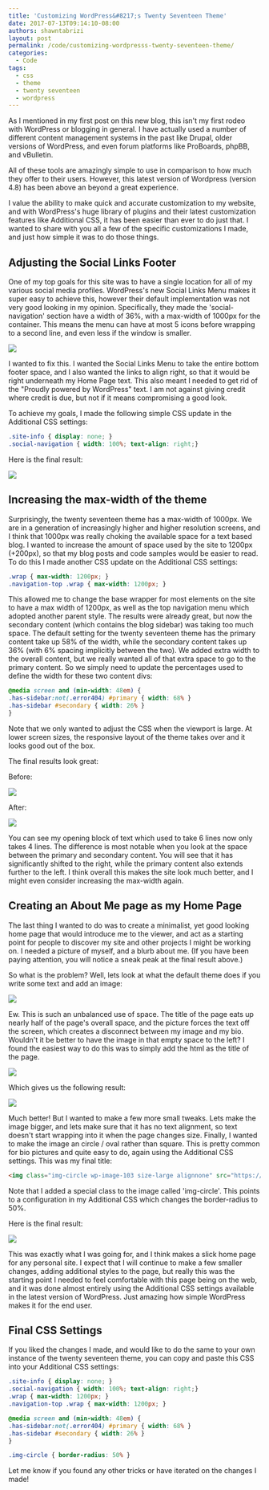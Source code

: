 ```yaml
---
title: 'Customizing WordPress&#8217;s Twenty Seventeen Theme'
date: 2017-07-13T09:14:10-08:00
authors: shawntabrizi
layout: post
permalink: /code/customizing-wordpresss-twenty-seventeen-theme/
categories:
  - Code
tags:
  - css
  - theme
  - twenty seventeen
  - wordpress
---
```


As I mentioned in my first post on this new blog, this isn't my first rodeo with WordPress or blogging in general. I have actually used a number of different content management systems in the past like Drupal, older versions of WordPress, and even forum platforms like ProBoards, phpBB, and vBulletin.

All of these tools are amazingly simple to use in comparison to how much they offer to their users. However, this latest version of Wordpress (version 4.8) has been above an beyond a great experience.

I value the ability to make quick and accurate customization to my website, and with WordPress's huge library of plugins and their latest customization features like Additional CSS, it has been easier than ever to do just that. I wanted to share with you all a few of the specific customizations I made, and just how simple it was to do those things.

## Adjusting the Social Links Footer

One of my top goals for this site was to have a single location for all of my various social media profiles. WordPress's new Social Links Menu makes it super easy to achieve this, however their default implementation was not very good looking in my opinion. Specifically, they made the 'social-navigation' section have a width of 36%, with a max-width of 1000px for the container. This means the menu can have at most 5 icons before wrapping to a second line, and even less if the window is smaller.

![](/assets/images/img_59672cc771bb5.png)

I wanted to fix this. I wanted the Social Links Menu to take the entire bottom footer space, and I also wanted the links to align right, so that it would be right underneath my Home Page text. This also meant I needed to get rid of the "Proudly powered by WordPress" text. I am not against giving credit where credit is due, but not if it means compromising a good look.

To achieve my goals, I made the following simple CSS update in the Additional CSS settings:

```css
.site-info { display: none; }
.social-navigation { width: 100%; text-align: right;}
```

Here is the final result:

![](/assets/images/img_59672e036f9d9.png)

## Increasing the max-width of the theme

Surprisingly, the twenty seventeen theme has a max-width of 1000px. We are in a generation of increasingly higher and higher resolution screens, and I think that 1000px was really choking the available space for a text based blog. I wanted to increase the amount of space used by the site to 1200px (+200px), so that my blog posts and code samples would be easier to read. To do this I made another CSS update on the Additional CSS settings:

```css
.wrap { max-width: 1200px; }
.navigation-top .wrap { max-width: 1200px; }
```

This allowed me to change the base wrapper for most elements on the site to have a max width of 1200px, as well as the top navigation menu which adopted another parent style. The results were already great, but now the secondary content (which contains the blog sidebar) was taking too much space. The default setting for the twenty seventeen theme has the primary content take up 58% of the width, while the secondary content takes up 36% (with 6% spacing implicitly between the two). We added extra width to the overall content, but we really wanted all of that extra space to go to the primary content. So we simply need to update the percentages used to define the width for these two content divs:

```css
@media screen and (min-width: 48em) {
.has-sidebar:not(.error404) #primary { width: 68% }
.has-sidebar #secondary { width: 26% }
}
```

Note that we only wanted to adjust the CSS when the viewport is large. At lower screen sizes, the responsive layout of the theme takes over and it looks good out of the box.

The final results look great:

Before:

![](/assets/images/img_5967329b806b6.png)

After:

![](/assets/images/img_596731d138858.png)

You can see my opening block of text which used to take 6 lines now only takes 4 lines. The difference is most notable when you look at the space between the primary and secondary content. You will see that it has significantly shifted to the right, while the primary content also extends further to the left. I think overall this makes the site look much better, and I might even consider increasing the max-width again.

## Creating an About Me page as my Home Page

The last thing I wanted to do was to create a minimalist, yet good looking home page that would introduce me to the viewer, and act as a starting point for people to discover my site and other projects I might be working on. I needed a picture of myself, and a blurb about me. (If you have been paying attention, you will notice a sneak peak at the final result above.)

So what is the problem? Well, lets look at what the default theme does if you write some text and add an image:

![](/assets/images/img_596735c8542b0.png)

Ew. This is such an unbalanced use of space. The title of the page eats up nearly half of the page's overall space, and the picture forces the text off the screen, which creates a disconnect between my image and my bio. Wouldn't it be better to have the image in that empty space to the left? I found the easiest way to do this was to simply add the  html as the title of the page.

![](/assets/images/img_596736809faf0.png)

Which gives us the following result:

![](/assets/images/img_596736a48bb9f.png)

Much better! But I wanted to make a few more small tweaks. Lets make the image bigger, and lets make sure that it has no text alignment, so text doesn't start wrapping into it when the page changes size. Finally, I wanted to make the image an circle / oval rather than square. This is pretty common for bio pictures and quite easy to do, again using the Additional CSS settings. This was my final title:

```html
<img class="img-circle wp-image-103 size-large alignnone" src="https://shawntabrizi.com/wordpress/wp-content/uploads/2017/07/19453121_1568143886560829_337872348308545095_o-927x1024.jpg" alt="" width="525" height="580" />
```

Note that I added a special class to the image called 'img-circle'. This points to a configuration in my Additional CSS which changes the border-radius to 50%.

Here is the final result:

![](/assets/images/img_5967381f5095a.png)

This was exactly what I was going for, and I think makes a slick home page for any personal site. I expect that I will continue to make a few smaller changes, adding additional styles to the page, but really this was the starting point I needed to feel comfortable with this page being on the web, and it was done almost entirely using the Additional CSS settings available in the latest version of WordPress. Just amazing how simple WordPress makes it for the end user.

## Final CSS Settings

If you liked the changes I made, and would like to do the same to your own instance of the twenty seventeen theme, you can copy and paste this CSS into your Additional CSS settings:

```css
.site-info { display: none; }
.social-navigation { width: 100%; text-align: right;}
.wrap { max-width: 1200px; }
.navigation-top .wrap { max-width: 1200px; }

@media screen and (min-width: 48em) {
.has-sidebar:not(.error404) #primary { width: 68% }
.has-sidebar #secondary { width: 26% }
}

.img-circle { border-radius: 50% }
```

Let me know if you found any other tricks or have iterated on the changes I made!
